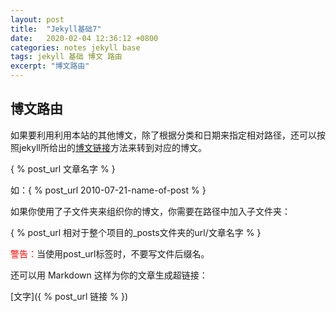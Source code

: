 ```yaml
---
layout: post
title:  "Jekyll基础7"
date:   2020-02-04 12:36:12 +0800
categories: notes jekyll base
tags: jekyll 基础 博文 路由
excerpt: "博文路由"
--- 
```


## 博文路由

如果要利用利用本站的其他博文，除了根据分类和日期来指定相对路径，还可以按照jekyll所给出的[博文链接](http://jekyllcn.com/docs/templates/)方法来转到对应的博文。

\{ % post_url 文章名字 % \}

如：\{ % post_url 2010-07-21-name-of-post % \}

如果你使用了子文件夹来组织你的博文，你需要在路径中加入子文件夹：

\{ % post_url 相对于整个项目的_posts文件夹的url/文章名字 % \}

<span style="color:red">警告：</span>当使用post_url标签时，不要写文件后缀名。

还可以用 Markdown 这样为你的文章生成超链接：

\[文字\]\(\{ % post_url 链接 % })
